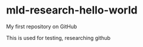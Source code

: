 # mld-research-hello-world
My first repository on GitHub

This is used for testing, researching github
